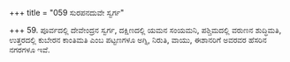 +++
title = "059 ಸುರಪನದುವೇ ಸ್ವರ್ಗ"

+++
59. ಪೂರ್ವದಲ್ಲಿ ದೇವೇಂದ್ರನ ಸ್ವರ್ಗ, ದಕ್ಷಿಣದಲ್ಲಿ ಯಮನ ಸಂಯಮನಿ, ಪಶ್ಚಿಮದಲ್ಲಿ ವರುಣನ ಶುದ್ಧಿಮತಿ, ಉತ್ತರದಲ್ಲಿ ಕುಬೇರನ ಕಾಂತಿಮತಿ ಎಂಬ ಪಟ್ಟಣಗಳೂ ಅಗ್ನಿ, ನಿರುತಿ, ವಾಯು, ಈಶಾನರಿಗೆ ಅವರವರ ಹೆಸರಿನ ನಗರಗಳೂ ಇವೆ.